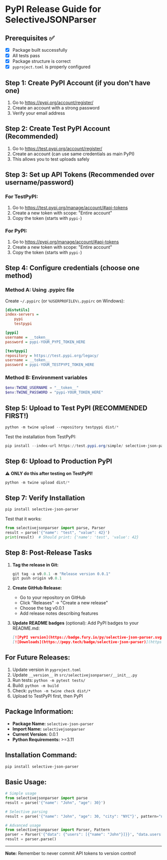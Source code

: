 # PyPI Release Guide for SelectiveJSONParser

## Prerequisites ✅
- [x] Package built successfully
- [x] All tests pass
- [x] Package structure is correct
- [x] `pyproject.toml` is properly configured

## Step 1: Create PyPI Account (if you don't have one)
1. Go to https://pypi.org/account/register/
2. Create an account with a strong password
3. Verify your email address

## Step 2: Create Test PyPI Account (Recommended)
1. Go to https://test.pypi.org/account/register/
2. Create an account (can use same credentials as main PyPI)
3. This allows you to test uploads safely

## Step 3: Set up API Tokens (Recommended over username/password)

### For TestPyPI:
1. Go to https://test.pypi.org/manage/account/#api-tokens
2. Create a new token with scope: "Entire account"
3. Copy the token (starts with `pypi-`)

### For PyPI:
1. Go to https://pypi.org/manage/account/#api-tokens
2. Create a new token with scope: "Entire account" 
3. Copy the token (starts with `pypi-`)

## Step 4: Configure credentials (choose one method)

### Method A: Using .pypirc file
Create `~/.pypirc` (or `%USERPROFILE%\.pypirc` on Windows):
```ini
[distutils]
index-servers = 
    pypi
    testpypi

[pypi]
username = __token__
password = pypi-YOUR_PYPI_TOKEN_HERE

[testpypi]
repository = https://test.pypi.org/legacy/
username = __token__
password = pypi-YOUR_TESTPYPI_TOKEN_HERE
```

### Method B: Environment variables
```powershell
$env:TWINE_USERNAME = "__token__"
$env:TWINE_PASSWORD = "pypi-YOUR_TOKEN_HERE"
```

## Step 5: Upload to Test PyPI (RECOMMENDED FIRST!)
```powershell
python -m twine upload --repository testpypi dist/*
```

Test the installation from TestPyPI:
```powershell
pip install --index-url https://test.pypi.org/simple/ selective-json-parser
```

## Step 6: Upload to Production PyPI
⚠️ **ONLY do this after testing on TestPyPI!**

```powershell
python -m twine upload dist/*
```

## Step 7: Verify Installation
```powershell
pip install selective-json-parser
```

Test that it works:
```python
from selectivejsonparser import parse, Parser
result = parse('{"name": "test", "value": 42}')
print(result)  # Should print: {'name': 'test', 'value': 42}
```

## Step 8: Post-Release Tasks
1. **Tag the release in Git:**
   ```powershell
   git tag -a v0.0.1 -m "Release version 0.0.1"
   git push origin v0.0.1
   ```

2. **Create GitHub Release:**
   - Go to your repository on GitHub
   - Click "Releases" → "Create a new release"
   - Choose the tag v0.0.1
   - Add release notes describing features

3. **Update README badges** (optional):
   Add PyPI badges to your README.md:
   ```markdown
   [![PyPI version](https://badge.fury.io/py/selective-json-parser.svg)](https://badge.fury.io/py/selective-json-parser)
   [![Downloads](https://pepy.tech/badge/selective-json-parser)](https://pepy.tech/project/selective-json-parser)
   ```

## For Future Releases:
1. Update version in `pyproject.toml`
2. Update `__version__` in `src/selectivejsonparser/__init__.py`
3. Run tests: `python -m pytest tests/`
4. Build: `python -m build`
5. Check: `python -m twine check dist/*`
6. Upload to TestPyPI first, then PyPI

## Package Information:
- **Package Name:** `selective-json-parser`
- **Import Name:** `selectivejsonparser`
- **Current Version:** 0.0.1
- **Python Requirements:** >=3.11

## Installation Command:
```bash
pip install selective-json-parser
```

## Basic Usage:
```python
# Simple usage
from selectivejsonparser import parse
result = parse('{"name": "John", "age": 30}')

# Selective parsing
result = parse('{"name": "John", "age": 30, "city": "NYC"}', pattern="name")

# Advanced usage
from selectivejsonparser import Parser, Pattern
parser = Parser('{"data": {"users": [{"name": "John"}]}}', "data.users[0].name")
result = parser.parse()
```

---
**Note:** Remember to never commit API tokens to version control!